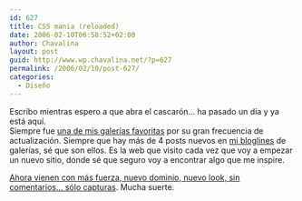 ```yaml
---
id: 627
title: CSS mania (reloaded)
date: 2006-02-10T06:58:52+02:00
author: Chavalina
layout: post
guid: http://www.wp.chavalina.net/?p=627
permalink: /2006/02/10/post-627/
categories:
  - Diseño
---
```

Escribo mientras espero a que abra el cascarón… ha pasado un d&iacute;a y ya está aqu&iacute;.  
Siempre fue <a href="http://chavalina.net/comentar.php?idpost=423" target="_blank">una de mis galer&iacute;as favoritas</a> por su gran frecuencia de actualización. Siempre que hay más de 4 posts nuevos en <a href="http://bloglines.com/public/chavalina" target="_blank">mi bloglines</a> de galer&iacute;as, sé que son ellos. Es la web que visito cada vez que voy a empezar un nuevo sitio, donde sé que seguro voy a encontrar algo que me inspire.

<a href="http://www.cssmania.com" target="_blank">Ahora vienen con más fuerza, nuevo dominio, nuevo look, sin comentarios… sólo capturas</a>. Mucha suerte.